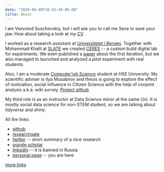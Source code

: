 ```yaml
---
date: "2020-04-09T18:42:49-05:00"
title: About
---
```


I am Vsevolod Suschevskiy, but i will ask you to call me Seva to save your jaw. How about taking a look at my [CV](https://github.com/vvseva/cv/raw/master/Vsevolod_Suschevskiy_sCV.pdf)

I worked as a research assistant at [Universitetet i Bergen](https://www.uib.no/en/persons/Vsevolod.Suschevskiy). Together with Mohammad Khalil at [SLATE](https://slate.uib.no/) we created [CERES](https://ceres.apps.slate.uib.no/experiment/) -- a custom build digital lab for experiments. We even published a [paper](https://www.researchgate.net/publication/350874550_Creating_a_Course_Recommendation_System_for_Exchange_Students) about the first iteration, but we also managed to launched and analyzed a pilot experiment with real students.

Also, I am a moderate [Computer'ish Science](https://spb.hse.ru/en/ma/computer/) student at HSE University. My scientific adviser is Ilya Musabirov and thesis is going to explore the effect of motivation, social influence in Citizen Science with the help of conjoint analysis a.k.a. wiki survey. [Project github](https://github.com/vvseva/vignexp)

My third role is as an instructor at Data Science minor at the same Uni. It is mostly social data science for non-STEM student, so we are talking about _tidyverse_ and _shiny_.

All the links:

* [github](https://github.com/vvseva)
* [researchgate](https://www.researchgate.net/profile/Vsevolod-Suschevskiy-2)
* [twitter](https://twitter.com/vvsuschevskiy) -- short summary of a nice research
* [google scholar](https://scholar.google.ru/citations?user=TycFXMIAAAAJ&hl=en)
* [linkedin](https://www.linkedin.com/in/vsevolod-suschevskiy-131a45178/) -- it is banned in Russia
* [personal page](/about/) -- you are here

[more links](/posts/all-links/)
